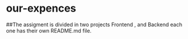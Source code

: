 # our-expences

##The assigment is divided in two projects Frontend , and Backend each one has their own README.md file.
